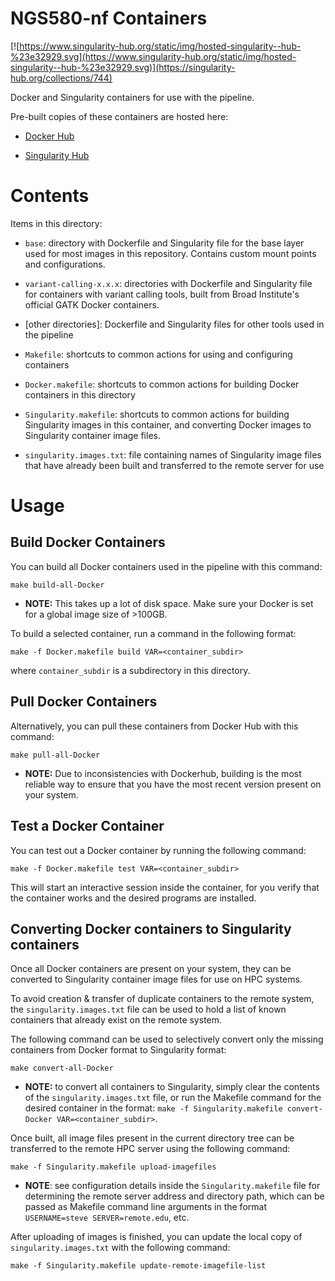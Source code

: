 # NGS580-nf Containers

[![https://www.singularity-hub.org/static/img/hosted-singularity--hub-%23e32929.svg](https://www.singularity-hub.org/static/img/hosted-singularity--hub-%23e32929.svg)](https://singularity-hub.org/collections/744)

Docker and Singularity containers for use with the pipeline.

Pre-built copies of these containers are hosted here:

- [Docker Hub](https://hub.docker.com/r/stevekm/ngs580-nf/)

- [Singularity Hub](https://www.singularity-hub.org/collections/744)

# Contents

Items in this directory:

- `base`: directory with Dockerfile and Singularity file for the base layer used for most images in this repository. Contains custom mount points and configurations.

- `variant-calling-x.x.x`: directories with Dockerfile and Singularity file for containers with variant calling tools, built from Broad Institute's official GATK Docker containers.

- [other directories]: Dockerfile and Singularity files for other tools used in the pipeline

- `Makefile`: shortcuts to common actions for using and configuring containers

- `Docker.makefile`: shortcuts to common actions for building Docker containers in this directory

- `Singularity.makefile`: shortcuts to common actions for building Singularity images in this container, and converting Docker images to Singularity container image files.

- `singularity.images.txt`: file containing names of Singularity image files that have already been built and transferred to the remote server for use

# Usage

## Build Docker Containers

You can build all Docker containers used in the pipeline with this command:

```
make build-all-Docker
```
- __NOTE:__ This takes up a lot of disk space. Make sure your Docker is set for a global image size of >100GB.

To build a selected container, run a command in the following format:

```
make -f Docker.makefile build VAR=<container_subdir>
```

where `container_subdir` is a subdirectory in this directory.

## Pull Docker Containers

Alternatively, you can pull these containers from Docker Hub with this command:

```
make pull-all-Docker
```

- __NOTE:__ Due to inconsistencies with Dockerhub, building is the most reliable way to ensure that you have the most recent version present on your system.

## Test a Docker Container

You can test out a Docker container by running the following command:

```
make -f Docker.makefile test VAR=<container_subdir>
```

This will start an interactive session inside the container, for you verify that the container works and the desired programs are installed.

## Converting Docker containers to Singularity containers

Once all Docker containers are present on your system, they can be converted to Singularity container image files for use on HPC systems.

To avoid creation & transfer of duplicate containers to the remote system, the `singularity.images.txt` file can be used to hold a list of known containers that already exist on the remote system.


The following command can be used to selectively convert only the missing containers from Docker format to Singularity format:

```
make convert-all-Docker
```
- __NOTE:__ to convert all containers to Singularity, simply clear the contents of the `singularity.images.txt` file, or run the Makefile command for the desired container in the format: `make -f Singularity.makefile convert-Docker VAR=<container_subdir>`.

Once built, all image files present in the current directory tree can be transferred to the remote HPC server using the following command:
```
make -f Singularity.makefile upload-imagefiles
```
- __NOTE__: see configuration details inside the `Singularity.makefile` file for determining the remote server address and directory path, which can be passed as Makefile command line arguments in the format `USERNAME=steve SERVER=remote.edu`, etc.

After uploading of images is finished, you can update the local copy of `singularity.images.txt` with the following command:

```
make -f Singularity.makefile update-remote-imagefile-list
```
